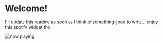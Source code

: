 # Welcome!
I'll update this readme as soon as I think of something good to write... enjoy this spotify widget tho

<picture>
  <source
    srcset="https://now-play.vercel.app/api/generate?uid=9cd66b37-3dfc-471e-80de-8f500dd4ee45&theme=dark"
    media="(prefers-color-scheme: dark)"
  />
  <img
    src="https://now-play.vercel.app/api/generate?uid=9cd66b37-3dfc-471e-80de-8f500dd4ee45&theme=light"
    alt="now playing"
  />
</picture>
